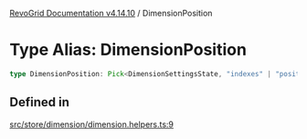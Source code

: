 [RevoGrid Documentation v4.14.10](README.md) / DimensionPosition

# Type Alias: DimensionPosition

```ts
type DimensionPosition: Pick<DimensionSettingsState, "indexes" | "positionIndexes" | "originItemSize" | "positionIndexToItem">;
```

## Defined in

[src/store/dimension/dimension.helpers.ts:9](https://github.com/revolist/revogrid/blob/f8d663f4e4ad146b94baf570f65efe48aaaeae09/src/store/dimension/dimension.helpers.ts#L9)

